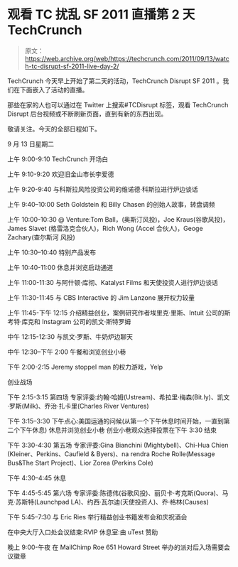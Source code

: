 # 观看 TC 扰乱 SF 2011 直播第 2 天 TechCrunch

> 原文：<https://web.archive.org/web/https://techcrunch.com/2011/09/13/watch-tc-disrupt-sf-2011-live-day-2/>

TechCrunch 今天早上开始了第二天的活动，TechCrunch Disrupt SF 2011 。我们在下面嵌入了活动的直播。

那些在家的人也可以通过在 Twitter 上搜索#TCDisrupt 标签，观看 TechCrunch Disrupt 后台视频或不断刷新页面，直到有新的东西出现。

敬请关注。今天的全部日程如下。

9 月 13 日星期二

上午 9:00-9:10
TechCrunch 开场白

上午 9:10-9:20
欢迎旧金山市长李爱德

上午 9:20-9:40
与科斯拉风险投资公司的维诺德·科斯拉进行炉边谈话

上午 9:40–10:00
Seth Goldstein 和 Billy Chasen 的创始人故事，转盘调频

上午 10:00-10:30
@ Venture:Tom Ball，(奥斯汀风投)，Joe Kraus(谷歌风投)，James Slavet
(格雷洛克合伙人)，Rich Wong (Accel 合伙人)，Geoge Zachary(查尔斯河
风投)

上午 10:30–10:40
特别产品发布

上午 10:40-11:00
休息并浏览启动通道

上午 11:00-11:30
与阿什顿·库彻、Katalyst Films 和天使投资人进行炉边谈话

上午 11:30-11:45
与 CBS Interactive 的 Jim Lanzone 展开权力较量

上午 11:45-下午 12:15
介绍精益创业，案例研究作者埃里克·里斯、Intuit 公司的斯考特·库克和 Instagram 公司的凯文·斯特罗姆

中午 12:15-12:30
与凯文·罗斯、牛奶炉边聊天

中午 12:30–下午 2:00
午餐和浏览创业小巷

下午 2:00-2:15
Jeremy stoppel man 的权力游戏，Yelp

创业战场

下午 2:15-3:15
第四场
专家评委:约翰·哈姆(Ustream)、希拉里·梅森(Bit.ly)、凯文·罗斯(Milk)、乔治·扎卡里(Charles River Ventures)

下午 3:15–3:30
下午点心:美国运通的问候(从第一个下午休息时间开始，一直到第二个下午休息)
休息并浏览创业小巷
创业小巷观众选择投票在下午 3:30 结束

下午 3:30-4:30
第五场
专家评委:Gina Bianchini (Mightybell)、Chi-Hua Chien (Kleiner、Perkins、Caufield & Byers)、na rendra Roche Rolle(Message Bus&The Start Project)、Lior
Zorea (Perkins Cole)

下午 4:30–4:45
休息

下午 4:45-5:45
第六场
专家评委:陈德伟(谷歌风投)、丽贝卡·考克斯(Quora)、马克·苏斯特(Launchpad LA)、约西·瓦尔迪(天使投资人)、乔·格林(Causes)

下午 5:45–7:30
与 Eric Ries 举行精益创业书籍发布会和庆祝酒会

在中央大厅入口处会议结束:RVIP 休息室:由 uTest 赞助

晚上 9:00-午夜
在 MailChimp
Roe
651 Howard Street
举办的派对后入场需要会议徽章